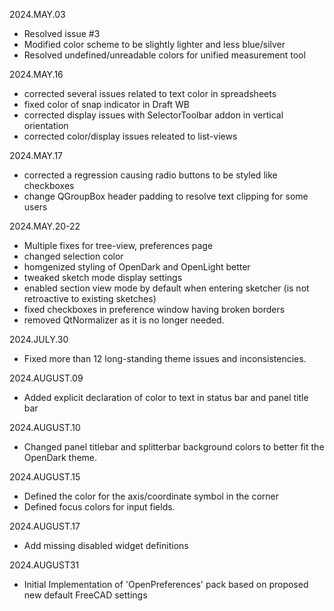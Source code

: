 2024.MAY.03
- Resolved issue #3
- Modified color scheme to be slightly lighter and less blue/silver
- Resolved undefined/unreadable colors for unified measurement tool

2024.MAY.16
- corrected several issues related to text color in spreadsheets
- fixed color of snap indicator in Draft WB
- corrected display issues with SelectorToolbar addon in vertical orientation
- corrected color/display issues releated to list-views

2024.MAY.17
- corrected a regression causing radio buttons to be styled like checkboxes
- change QGroupBox header padding to resolve text clipping for some users

2024.MAY.20-22
- Multiple fixes for tree-view, preferences page
- changed selection color
- homgenized styling of OpenDark and OpenLight better
- tweaked sketch mode display settings
- enabled section view mode by default when entering sketcher (is not retroactive to existing sketches)
- fixed checkboxes in preference window having broken borders
- removed QtNormalizer as it is no longer needed.

2024.JULY.30
- Fixed more than 12 long-standing theme issues and inconsistencies.

2024.AUGUST.09
- Added explicit declaration of color to text in status bar and panel title bar

2024.AUGUST.10
- Changed panel titlebar and splitterbar background colors to better fit the OpenDark theme.

2024.AUGUST.15
- Defined the color for the axis/coordinate symbol in the corner
- Defined focus colors for input fields.

2024.AUGUST.17
- Add missing disabled widget definitions

2024.AUGUST31
- Initial Implementation of 'OpenPreferences' pack based on proposed new default FreeCAD settings

